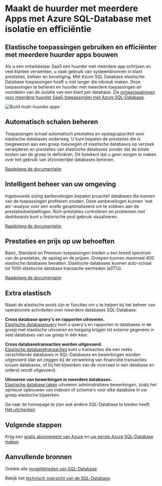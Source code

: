 <properties
   pageTitle="Azure SQL-Database wordt gemaakt met meerdere huurder Apps met isolatie en efficiëntie"
   description="Meer informatie over hoe SQL-Database wordt gemaakt met meerdere huurder apps"
   keywords=""
   services="sql-database"
   documentationCenter=""
   authors="CarlRabeler"
   manager="jhubbard"
   editor=""/>

<tags
   ms.service="sql-database"
   ms.devlang="NA"
   ms.topic="article"
   ms.tgt_pltfrm="NA"
   ms.workload="data-management"
   ms.date="10/13/2016"
   ms.author="carlrab"/>

# <a name="builds-multi-tenant-apps-with-azure-sql-database-with-isolation-and-efficiency"></a>Maakt de huurder met meerdere Apps met Azure SQL-Database met isolatie en efficiëntie

## <a name="leverage-elastic-pools-and-build-more-efficient-multi-tenant-apps"></a>Elastische toepassingen gebruiken en efficiënter met meerdere huurder apps bouwen

Als u een ontwikkelaar SaaS een huurder met meerdere app schrijven en veel klanten verwerken, u vaak gebruik van systeembronnen in klant prestaties, beheer en beveiliging. Met Azure SQL Database elastische Database toepassingen hoeft u niet langer die inbreuk maken. Deze toepassingen te beheren en huurder met meerdere toepassingen en voordelen van de isolatie van een klant per database. Zie [ontwerppatronen voor meerdere huurder SaaS-toepassingen met Azure SQL-Database](sql-database-design-patterns-multi-tenancy-saas-applications.md).

![Build multi-huurder apps](./media/sql-database-build-multi-tenant-apps/sql-database-build-multi-tenant-apps.png)

## <a name="auto-scaling-you-control"></a>Automatisch schalen beheren

Toepassingen schaal automatisch prestaties en opslagcapaciteit voor elastische databases onderweg. U kunt bepalen de prestaties die is toegewezen aan een groep toevoegen of elastische databases op verzoek verwijderen en prestaties van elastische databases zonder dat de totale kosten van de groep te definiëren. Dit betekent dat u geen zorgen te maken over het gebruik van afzonderlijke databases beheren.

[Raadpleeg de documentatie](sql-database-elastic-pool.md)

## <a name="intelligent-management-of-your-environment"></a>Intelligent beheer van uw omgeving

Ingebouwde sizing aanbevelingen bepalen proactief databases die kunnen van de toepassingen profiteren zouden. Deze aanbevelingen kunnen 'wat als'-analyse voor een snelle geoptimaliseerd om te voldoen aan de prestatiedoelstellingen. Rich-prestaties controleren en problemen met dashboards kunt u historische pool gebruik visualiseren.

[Raadpleeg de documentatie](sql-database-elastic-pool-guidance.md)

## <a name="performance-and-price-to-meet-your-needs"></a>Prestaties en prijs op uw behoeften

Basic, Standard en Premium-toepassingen bieden u een breed spectrum van de prestaties, de opslag en de prijzen. Groepen kunnen maximaal 400 elastische databases bevatten. Elastische databases kunnen auto-schaal tot 1000 elastische database transactie-eenheden (eDTU).

[Raadpleeg de documentatie](https://azure.microsoft.com/pricing/details/sql-database/?b=16.50)

## <a name="elastic-tools"></a>Extra elastisch

Naast de elastische pools zijn er functies om u te helpen bij het beheer van operationele activiteiten over meerdere databases SQL-Database:

**Cross database query's en rapporten uitvoeren.**  
[Elastische databasequery](sql-database-elastic-query-overview.md) kunt u query's en rapporten in databases in de groep met elastische uitvoeren en toegang krijgen tot externe gegevens in veel databases van uw groep in één keer.

**Cross databasetransacties worden uitgevoerd.**  
[Elastische databasetransacties](sql-database-elastic-transactions-overview.md) kunt u transacties die een reeks verschillende databases in SQL-Databases en bewerkingen worden uitgevoerd (dat wil zeggen bij de verwerking van financiële transacties tussen databases, of bij het bijwerken van de voorraad in een database en orders) wordt uitgevoerd.

**Uitvoeren van bewerkingen in meerdere databases.**  
[Elastische database taken](sql-database-elastic-jobs-overview.md) uitvoeren administratieve bewerkingen, zoals het opnieuw opbouwen van indexen of schema's voor elke database in uw groep elastische bijwerken.

Ga naar de homepage te zien wat andere SQL-Database te bieden heeft.
[Het uitchecken](https://azure.microsoft.com/services/sql-database/) 

## <a name="next-steps"></a>Volgende stappen

Krijg een [gratis abonnement van Azure](https://azure.microsoft.com/get-started/) en [uw eerste Azure SQL-Database maken](sql-database-get-started.md).

## <a name="additional-resources"></a>Aanvullende bronnen

Ontdek alle [mogelijkheden van SQL-Database](https://azure.microsoft.com/services/sql-database/).
 
Bekijk het [technisch overzicht van de SQL-Database](sql-database-technical-overview.md).  
